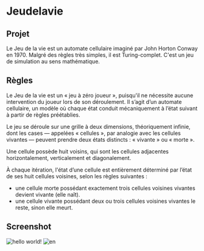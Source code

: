 # Jeudelavie

## Projet
Le Jeu de la vie est un automate cellulaire imaginé par John Horton Conway en 1970. Malgré des règles très simples, il est Turing-complet. C'est un jeu de simulation au sens mathématique. 

## Règles
Le Jeu de la vie est un « jeu à zéro joueur », puisqu'il ne nécessite aucune intervention du joueur lors de son déroulement. Il s’agit d’un automate cellulaire, un modèle où chaque état conduit mécaniquement à l’état suivant à partir de règles préétablies.

Le jeu se déroule sur une grille à deux dimensions, théoriquement infinie, dont les cases — appelées « cellules », par analogie avec les cellules vivantes — peuvent prendre deux états distincts : « vivante » ou « morte ».

Une cellule possède huit voisins, qui sont les cellules adjacentes horizontalement, verticalement et diagonalement.

À chaque itération, l'état d’une cellule est entièrement déterminé par l’état de ses huit cellules voisines, selon les règles suivantes : 

* une cellule morte possédant exactement trois cellules voisines vivantes devient vivante (elle naît).
* une cellule vivante possédant deux ou trois cellules voisines vivantes le reste, sinon elle meurt.

## Screenshot

![hello world!](https://user-images.githubusercontent.com/65543135/174391865-a4a5e423-fc5d-441d-9802-788da8c2a094.PNG)
![en](https://user-images.githubusercontent.com/65543135/174391864-694ee79c-fd58-4c05-b144-65e3a094c39c.PNG)

